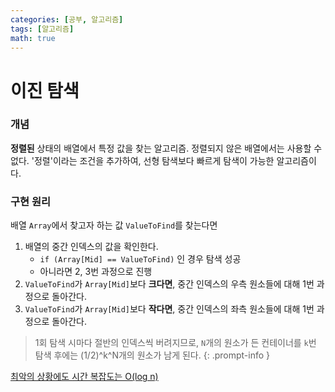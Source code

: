 ```yaml
---
categories: [공부, 알고리즘]
tags: [알고리즘]
math: true
---
```

# 이진 탐색
### 개념
**정렬된** 상태의 배열에서 특정 값을 찾는 알고리즘.
정렬되지 않은 배열에서는 사용할 수 없다.
'정렬'이라는 조건을 추가하여, 선형 탐색보다 빠르게 탐색이 가능한 알고리즘이다.

### 구현 원리
배열 `Array`에서 찾고자 하는 값 `ValueToFind`를 찾는다면

1. 배열의 중간 인덱스의 값을 확인한다.
	- `if (Array[Mid] == ValueToFind)` 인 경우 탐색 성공
	- 아니라면 2, 3번 과정으로 진행
2. `ValueToFind`가 `Array[Mid]`보다 **크다면**, 중간 인덱스의 우측 원소들에 대해 1번 과정으로 돌아간다.
3. `ValueToFind`가 `Array[Mid]`보다 **작다면**, 중간 인덱스의 좌측 원소들에 대해 1번 과정으로 돌아간다.

> 1회 탐색 시마다 절반의 인덱스씩 버려지므로, `N`개의 원소가 든 컨테이너를 `k`번 탐색 후에는 (1/2)^k^N개의 원소가 남게 된다.
{: .prompt-info }

<ins>최악의 상황에도 시간 복잡도는 O(log n)</ins>



